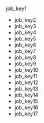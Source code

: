 job_key1
* job_key2
* job_key3
* job_key4
* job_key5
* job_key6
* job_key7
* job_key8
* job_key9
* job_key10
* job_key11
* job_key12
* job_key13
* job_key14
* job_key15
* job_key16
* job_key17
